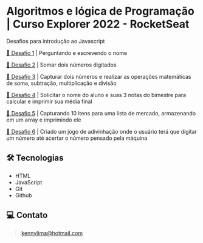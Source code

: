 # Algoritmos e lógica de Programação | Curso Explorer 2022 - RocketSeat 

Desafios para introdução ao Javascript

[🔗 Desafio 1](https://github.com/kennylima/Trilha_explorer_RocketSeat/tree/main/07%20-%20Algoritmos%20e%20logica%20de%20programa%C3%A7%C3%A3o%20com%20Javascript/Desafio%201) | Perguntando e escrevendo o nome

[🔗 Desafio 2](https://github.com/kennylima/Trilha_explorer_RocketSeat/tree/main/07%20-%20Algoritmos%20e%20logica%20de%20programa%C3%A7%C3%A3o%20com%20Javascript/Desafio%202) | Somar dois números digitados

[🔗 Desafio 3](https://github.com/kennylima/Trilha_explorer_RocketSeat/tree/main/07%20-%20Algoritmos%20e%20logica%20de%20programa%C3%A7%C3%A3o%20com%20Javascript/Desafio%203) | Capturar dois números e realizar as operações matemáticas de soma, subtração, multiplicação e divisão

[🔗 Desafio 4](https://github.com/kennylima/Trilha_explorer_RocketSeat/tree/main/07%20-%20Algoritmos%20e%20logica%20de%20programa%C3%A7%C3%A3o%20com%20Javascript/Desafio%204) | Solicitar o nome do aluno e suas 3 notas do bimestre para calcular e imprimir sua média final

[🔗 Desafio 5](https://github.com/kennylima/Trilha_explorer_RocketSeat/tree/main/07%20-%20Algoritmos%20e%20logica%20de%20programa%C3%A7%C3%A3o%20com%20Javascript/Desafio%205) | Capturando 10 itens para uma lista de mercado, armazenando em um array e imprimindo ele

[🔗 Desafio 6](https://github.com/kennylima/Trilha_explorer_RocketSeat/tree/main/07%20-%20Algoritmos%20e%20logica%20de%20programa%C3%A7%C3%A3o%20com%20Javascript/Desafio%206) | Criado um jogo de adivinhação onde o usuário terá que digitar um número até acertar o número pensado pela máquina

## 🛠 Tecnologias 
- HTML
- JavaScript
- Git
- Github

## 💻 Contato 

 > kennylima@hotmail.com